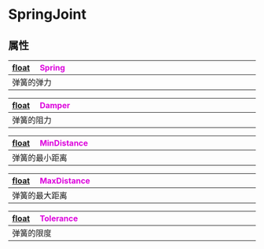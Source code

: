 # SpringJoint

## 属性

|<div style="width:700px">[float](/Api/DataType/Number.md) &emsp;<font color="dd00dd">Spring</font></div>|
|:---|
|弹簧的弹力|

|<div style="width:700px">[float](/Api/DataType/Number.md) &emsp;<font color="dd00dd">Damper</font></div>|
|:---|
|弹簧的阻力|

|<div style="width:700px">[float](/Api/DataType/Number.md) &emsp;<font color="dd00dd">MinDistance</font></div>|
|:---|
|弹簧的最小距离|

|<div style="width:700px">[float](/Api/DataType/Number.md) &emsp;<font color="dd00dd">MaxDistance</font></div>|
|:---|
|弹簧的最大距离|

|<div style="width:700px">[float](/Api/DataType/Number.md) &emsp;<font color="dd00dd">Tolerance</font></div>|
|:---|
|弹簧的限度|

